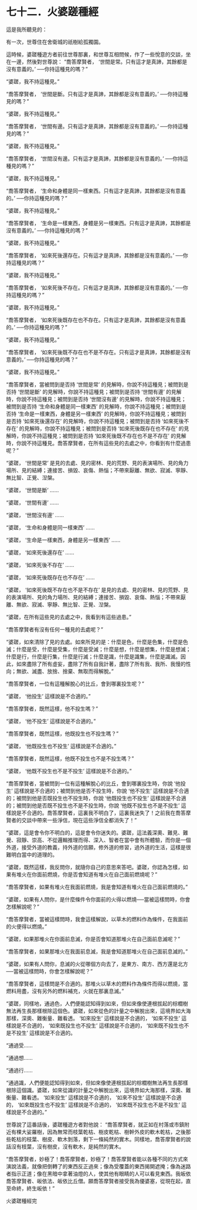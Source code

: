 # 七十二．火婆蹉種經

這是我所聽見的：

有一次，世尊住在舍衛城的祇樹給孤獨園。

這時候，婆蹉種遊方者前往世尊那裏，和世尊互相問候，作了一些悅意的交談，坐在一邊，然後對世尊說： “喬答摩賢者， ‘世間是常。只有這才是真諦，其餘都是沒有意義的。’ ──你持這種見的嗎？”

“婆蹉，我不持這種見。”

“喬答摩賢者， ‘世間是斷。只有這才是真諦，其餘都是沒有意義的。’ ──你持這種見的嗎？”

“婆蹉，我不持這種見。”

“喬答摩賢者， ‘世間有邊。只有這才是真諦，其餘都是沒有意義的。’ ──你持這種見的嗎？”

“婆蹉，我不持這種見。”

“喬答摩賢者， ‘世間沒有邊。只有這才是真諦，其餘都是沒有意義的。’ ──你持這種見的嗎？”

“婆蹉，我不持這種見。”

“喬答摩賢者， ‘生命和身體是同一樣東西。只有這才是真諦，其餘都是沒有意義的。’ ──你持這種見的嗎？”

“婆蹉，我不持這種見。”

“喬答摩賢者， ‘生命是一樣東西，身體是另一樣東西。只有這才是真諦，其餘都是沒有意義的。’ ──你持這種見的嗎？”

“婆蹉，我不持這種見。”

“喬答摩賢者， ‘如來死後還存在。只有這才是真諦，其餘都是沒有意義的。’ ──你持這種見的嗎？”

“婆蹉，我不持這種見。”

“喬答摩賢者， ‘如來死後不存在。只有這才是真諦，其餘都是沒有意義的。’ ──你持這種見的嗎？”

“婆蹉，我不持這種見。”

“喬答摩賢者， ‘如來死後既存在也不存在。只有這才是真諦，其餘都是沒有意義的。’ ──你持這種見的嗎？”

“婆蹉，我不持這種見。”

“喬答摩賢者， ‘如來死後既不存在也不是不存在。只有這才是真諦，其餘都是沒有意義的。’ ──你持這種見的嗎？”

“婆蹉，我不持這種見。”

“喬答摩賢者，當被問到是否持 ‘世間是常’ 的見解時，你說不持這種見；被問到是否持 ‘世間是斷’ 的見解時，你說不持這種見；被問到是否持 ‘世間有邊’ 的見解時，你說不持這種見；被問到是否持 ‘世間沒有邊’ 的見解時，你說不持這種見；被問到是否持 ‘生命和身體是同一樣東西’ 的見解時，你說不持這種見；被問到是否持 ‘生命是一樣東西，身體是另一樣東西’ 的見解時，你說不持這種見；被問到是否持 ‘如來死後還存在’ 的見解時，你說不持這種見；被問到是否持 ‘如來死後不存在’ 的見解時，你說不持這種見；被問到是否持 ‘如來死後既存在也不存在’ 的見解時，你說不持這種見；被問到是否持 ‘如來死後既不存在也不是不存在’ 的見解時，你說不持這種見。喬答摩賢者，在所有這些見的去處之中，你看到有什麼過患呢？”

“婆蹉， ‘世間是常’ 是見的去處、見的密林、見的荒野、見的表演場所、見的角力場所、見的結縛；連接苦、損毀、哀傷、熱惱；不帶來厭離、無欲、寂滅、寧靜、無比智、正覺、湼槃。

“婆蹉， ‘世間是斷’ ……

“婆蹉， ‘世間有邊’ ……

“婆蹉， ‘世間沒有邊’ ……

“婆蹉， ‘生命和身體是同一樣東西’ ……

“婆蹉， ‘生命是一樣東西，身體是另一樣東西’ ……

“婆蹉， ‘如來死後還存在’ ……

“婆蹉， ‘如來死後不存在’ ……

“婆蹉， ‘如來死後既存在也不存在’ ……

“婆蹉， ‘如來死後既不存在也不是不存在’ 是見的去處、見的密林、見的荒野、見的表演場所、見的角力場所、見的結縛；連接苦、損毀、哀傷、熱惱；不帶來厭離、無欲、寂滅、寧靜、無比智、正覺、湼槃。

“婆蹉，在所有這些見的去處之中，我看到有這些過患。”

“喬答摩賢者有沒有任何一種見的去處呢？”

“婆蹉，如來清除了見的去處。如來所見的是：什麼是色，什麼是色集，什麼是色滅；什麼是受，什麼是受集，什麼是受滅；什麼是想，什麼是想集，什麼是想滅；什麼是行，什麼是行集，什麼是行滅；什麼是識，什麼是識集，什麼是識滅。因此，如來盡除了所有虛妄，盡除了所有自我計著，盡除了所有我、我所、我慢的性向；無欲、滅盡、放捨、捨棄、無取而得解脫。”

“喬答摩賢者，一位有這種解脫心的比丘，會到哪裏投生呢？”

“婆蹉， ‘他投生’ 這樣說是不合適的。”

“喬答摩賢者，既然這樣，他不投生嗎？”

“婆蹉， ‘他不投生’ 這樣說是不合適的。”

“喬答摩賢者，既然這樣，他既投生也不投生嗎？”

“婆蹉， ‘他既投生也不投生’ 這樣說是不合適的。”

“喬答摩賢者，既然這樣，他既不投生也不是不投生嗎？”

“婆蹉， ‘他既不投生也不是不投生’ 這樣說是不合適的。”

“喬答摩賢者，當被問到一位有這種解脫心的比丘，會到哪裏投生時，你說 ‘他投生’ 這樣說是不合適的；被問到他是否不投生時，你說 ‘他不投生’ 這樣說是不合適的；被問到他是否既投生也不投生時，你說 ‘他既投生也不投生’ 這樣說是不合適的；被問到他是否既不投生也不是不投生時，你說 ‘他既不投生也不是不投生’ 這樣說是不合適的。喬答摩賢者，這裏我不明白了，這裏我迷失了！之前我在喬答摩賢者的交談中帶來一些淨信，現在這些淨信全都消失了！”

“婆蹉，這是會令你不明白的，這是會令你迷失的。婆蹉，這法義深奧、難見、難覺、寂靜、崇高、不從邏輯推理而得、深入、智者在當中會有所體驗，而你是一個外道，接受外道的教義，持外道的信願，修外道的修習，過外道的生活，這樣是很難明白當中的道理的。

“婆蹉，既然這樣，我反問你，就隨你自己的意思來答吧。婆蹉，你認為怎樣，如果有堆火在你面前燃燒，你是否會知道有堆火在自己面前燃燒呢？”

“喬答摩賢者，如果有堆火在我面前燃燒，我是會知道有堆火在自己面前燃燒的。”

“婆蹉，如果有人問你，是什麼條件令你面前的火得以燃燒──當被這樣問時，你會怎樣解說呢？”

“喬答摩賢者，當被這樣問時，我會這樣解說，以草木的燃料作為條件，在我面前的火便得以燃燒。”

“婆蹉，如果那堆火在你面前息滅，你是否會知道那堆火在自己面前息滅呢？”

“喬答摩賢者，如果那堆火在我面前息滅，我是會知道那堆火在自己面前息滅的。”

“婆蹉，如果有人問你，息滅的火從哪個方向去了，是東方、南方、西方還是北方──當被這樣問時，你會怎樣解說呢？”

“喬答摩賢者，這樣問是不合適的。那堆火以草木的燃料作為條件而得以燃燒，當燃料用盡，沒有另外的燃料補充，火就在那裏息滅。”

“婆蹉，同樣地，通過色，人們便能認知得到如來，但如來像使連根拔起的棕櫚樹無法再生長那樣根除這個色。婆蹉，如來從色的計量之中解脫出來，這境界如大海那樣，深奧、難衡量、難看透。 ‘如來投生’ 這樣說是不合適的， ‘如來不投生’ 這樣說是不合適的， ‘如來既投生也不投生’ 這樣說是不合適的， ‘如來既不投生也不是不投生’ 這樣說是不合適的。

“通過受……

“通過想……

“通過行……

“通過識，人們便能認知得到如來，但如來像使連根拔起的棕櫚樹無法再生長那樣根除這個識。婆蹉，如來從識的計量之中解脫出來，這境界如大海那樣，深奧、難衡量、難看透。 ‘如來投生’ 這樣說是不合適的， ‘如來不投生’ 這樣說是不合適的， ‘如來既投生也不投生’ 這樣說是不合適的， ‘如來既不投生也不是不投生’ 這樣說是不合適的。”

世尊說了這番話後，婆蹉種遊方者對他說： “喬答摩賢者，就正如在村落或市鎮附近有棵大娑羅樹，因為無常而枝葉乾枯、樹皮乾枯、樹幹外皮的軟木乾枯，之後那些乾枯的枝葉、樹皮、軟木剝落，剩下一條純然的實木。同樣地，喬答摩賢者的說話沒有枝葉，沒有樹皮，沒有軟木，是純然的實木。

“喬答摩賢者，妙極了！喬答摩賢者，妙極了！喬答摩賢者能以各種不同的方式來演說法義，就像把倒轉了的東西反正過來；像為受覆蓋的東西揭開遮掩；像為迷路者指示正道；像在黑暗中拿著油燈的人，使其他有眼睛的人可以看見東西。我皈依喬答摩賢者、皈依法、皈依比丘僧。願喬答摩賢者接受我為優婆塞，從現在起，直至命終，終生皈依！”

火婆蹉種經完 

